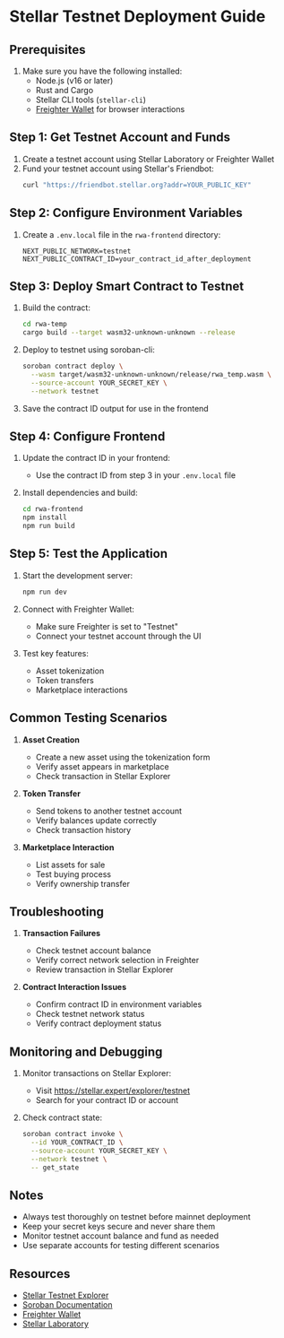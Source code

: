 # Stellar Testnet Deployment Guide

## Prerequisites

1. Make sure you have the following installed:
   - Node.js (v16 or later)
   - Rust and Cargo
   - Stellar CLI tools (`stellar-cli`)
   - [Freighter Wallet](https://www.freighter.app/) for browser interactions

## Step 1: Get Testnet Account and Funds

1. Create a testnet account using Stellar Laboratory or Freighter Wallet
2. Fund your testnet account using Stellar's Friendbot:
   ```bash
   curl "https://friendbot.stellar.org?addr=YOUR_PUBLIC_KEY"
   ```

## Step 2: Configure Environment Variables

1. Create a `.env.local` file in the `rwa-frontend` directory:
   ```env
   NEXT_PUBLIC_NETWORK=testnet
   NEXT_PUBLIC_CONTRACT_ID=your_contract_id_after_deployment
   ```

## Step 3: Deploy Smart Contract to Testnet

1. Build the contract:
   ```bash
   cd rwa-temp
   cargo build --target wasm32-unknown-unknown --release
   ```

2. Deploy to testnet using soroban-cli:
   ```bash
   soroban contract deploy \
     --wasm target/wasm32-unknown-unknown/release/rwa_temp.wasm \
     --source-account YOUR_SECRET_KEY \
     --network testnet
   ```

3. Save the contract ID output for use in the frontend

## Step 4: Configure Frontend

1. Update the contract ID in your frontend:
   - Use the contract ID from step 3 in your `.env.local` file

2. Install dependencies and build:
   ```bash
   cd rwa-frontend
   npm install
   npm run build
   ```

## Step 5: Test the Application

1. Start the development server:
   ```bash
   npm run dev
   ```

2. Connect with Freighter Wallet:
   - Make sure Freighter is set to "Testnet"
   - Connect your testnet account through the UI

3. Test key features:
   - Asset tokenization
   - Token transfers
   - Marketplace interactions

## Common Testing Scenarios

1. **Asset Creation**
   - Create a new asset using the tokenization form
   - Verify asset appears in marketplace
   - Check transaction in Stellar Explorer

2. **Token Transfer**
   - Send tokens to another testnet account
   - Verify balances update correctly
   - Check transaction history

3. **Marketplace Interaction**
   - List assets for sale
   - Test buying process
   - Verify ownership transfer

## Troubleshooting

1. **Transaction Failures**
   - Check testnet account balance
   - Verify correct network selection in Freighter
   - Review transaction in Stellar Explorer

2. **Contract Interaction Issues**
   - Confirm contract ID in environment variables
   - Check testnet network status
   - Verify contract deployment status

## Monitoring and Debugging

1. Monitor transactions on Stellar Explorer:
   - Visit https://stellar.expert/explorer/testnet
   - Search for your contract ID or account

2. Check contract state:
   ```bash
   soroban contract invoke \
     --id YOUR_CONTRACT_ID \
     --source-account YOUR_SECRET_KEY \
     --network testnet \
     -- get_state
   ```

## Notes

- Always test thoroughly on testnet before mainnet deployment
- Keep your secret keys secure and never share them
- Monitor testnet account balance and fund as needed
- Use separate accounts for testing different scenarios

## Resources

- [Stellar Testnet Explorer](https://stellar.expert/explorer/testnet)
- [Soroban Documentation](https://soroban.stellar.org)
- [Freighter Wallet](https://www.freighter.app/)
- [Stellar Laboratory](https://laboratory.stellar.org)

